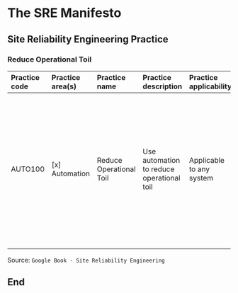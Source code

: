 # The SRE Manifesto

## Site Reliability Engineering Practice

### Reduce Operational Toil

| **Practice code** | **Practice area(s)** | **Practice name** | **Practice description** | **Practice applicability** | **Practice technology(ies)** | **Implementation steps** |
|:--------|:-----------------|:---------------------|:--------------------------------------------|:--------------------|:-------------------|:------------------------------|
| AUTO100 | [x] Automation | Reduce Operational Toil | Use automation to reduce operational toil | Applicable to any system | Automation platfors; automation engines | 1. Identify operational toil; 2. Measure operational toil impact; 3. Prioritize operational toil items; 4. Design, develop, and implement automation; 5. Ensure operational toil items has been eliminated or reduced. |
| | | | | | | |

Source: `Google Book - Site Reliability Engineering`

## End
